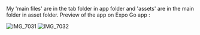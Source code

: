 My 'main files' are in the tab folder in app folder and 'assets' are in the main folder in asset folder.
Preview of the app on Expo Go app :

![IMG_7031](https://github.com/user-attachments/assets/9f83da77-f97e-4a09-852e-ded45248aee5)
![IMG_7032](https://github.com/user-attachments/assets/d929e4be-de49-4d6a-b195-6a21b904a210)
